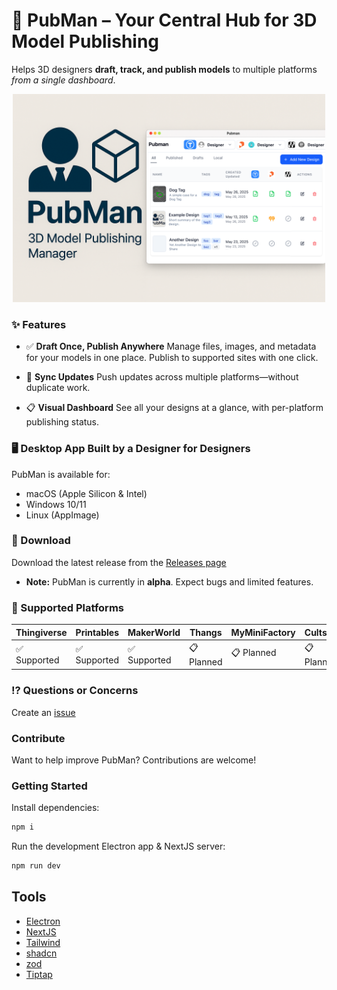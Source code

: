 # 👤 PubMan – Your Central Hub for 3D Model Publishing

Helps 3D designers **draft, track, and publish models** to multiple platforms _from a single dashboard_.

<p align="center">
<img src="./Pubman-splash.png" alt="PubMan 3D Model Publishing Manager" width="500">
</p>

### ✨ Features

- ✅ **Draft Once, Publish Anywhere**
  Manage files, images, and metadata for your models in one place. Publish to supported sites with one click.

- 🔄 **Sync Updates**
  Push updates across multiple platforms—without duplicate work.

- 📋 **Visual Dashboard**
  See all your designs at a glance, with per-platform publishing status.

### 🖥 Desktop App Built by a Designer for Designers

PubMan is available for:
- macOS (Apple Silicon & Intel)  
- Windows 10/11  
- Linux (AppImage)

### 🔗 Download

Download the latest release from the [Releases page](https://github.com/DrawnToDigital/pubman/releases)
- **Note:** PubMan is currently in **alpha**. Expect bugs and limited features.

### 📌 Supported Platforms

| Thingiverse   | Printables    | MakerWorld  | Thangs       | MyMiniFactory | Cults3D    |
|---------------|---------------|-------------|--------------|---------------|------------|
| ✅ Supported  | ✅ Supported | ✅ Supported | 📋 Planned  | 📋 Planned    | 📋 Planned |

### ⁉️ Questions or Concerns

Create an [issue](https://github.com/DrawnToDigital/pubman/issues)

### Contribute

Want to help improve PubMan? Contributions are welcome!

### Getting Started

Install dependencies:
```bash
npm i
```
Run the development Electron app & NextJS server:

```bash
npm run dev
```

## Tools
- [Electron](https://www.electronjs.org/)
- [NextJS](https://nextjs.org/)
- [Tailwind](https://tailwindcss.com/)
- [shadcn](https://ui.shadcn.com/)
- [zod](https://zod.dev/)
- [Tiptap](https://tiptap.dev/docs/editor/getting-started/overview)